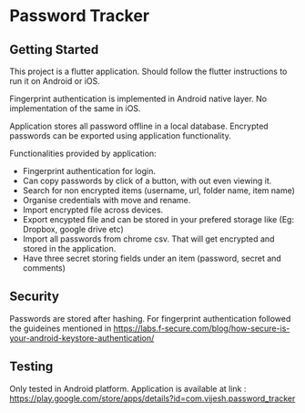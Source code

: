 # Password Tracker

## Getting Started

This project is a flutter application. Should follow the flutter instructions to run it on Android or iOS.

Fingerprint authentication is implemented in Android native layer. No implementation of the same in iOS.

Application stores all password offline in a local database. Encrypted passwords can be exported using application functionality.

Functionalities provided by application:
- Fingerprint authentication for login.
- Can copy passwords by click of a button, with out even viewing it.
- Search for non encrypted items (username, url, folder name, item name)
- Organise credentials with move and rename.
- Import encrypted file across devices.
- Export encypted file and can be stored in your prefered storage like (Eg: Dropbox, google drive etc)
- Import all passwords from chrome csv. That will get encrypted and stored in the application.
- Have three secret storing fields under an item (password, secret and comments)

## Security
Passwords are stored after hashing.
For fingerprint authentication followed the guideines mentioned in https://labs.f-secure.com/blog/how-secure-is-your-android-keystore-authentication/

## Testing
Only tested in Android platform.
Application is available at link : https://play.google.com/store/apps/details?id=com.vijesh.password_tracker